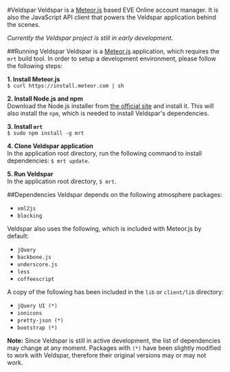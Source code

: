 #Veldspar
Veldspar is a [Meteor.js](http://meteor.com) based EVE Online account manager. It is also the JavaScript API client that powers the Veldspar application behind the scenes.

*Currently the Veldspar project is still in early development.*

##Running Veldspar
Veldspar is a [Meteor.js](http://meteor.com) application, which requires the `mrt` build tool. In order to setup a development environment, please follow the following steps:

**1. Install Meteor.js**  
`$ curl https://install.meteor.com | sh`

**2. Install Node.js and npm**  
Download the Node.js installer from [the official site](http://nodejs.org) and install it. This will also install the `npm`, which is needed to install Veldspar's dependencies.

**3. Install `mrt`**  
`$ sudo npm install -g mrt`

**4. Clone Veldspar application**  
In the application root directory, run the following command to install dependencies: `$ mrt update`.

**5. Run Veldspar**  
In the application root directory, `$ mrt`.

##Dependencies
Veldspar depends on the following atmosphere packages:

 - `xml2js`
 - `blocking`

Veldspar also uses the following, which is included with Meteor.js by default:

 - `jQuery`
 - `backbone.js`
 - `underscore.js`
 - `less`
 - `coffeescript`

A copy of the following has been included in the `lib` or `client/lib` directory:

 - `jQuery UI (*)`
 - `ionicons`
 - `pretty-json (*)`
 - `bootstrap (*)`

**Note:** Since Veldspar is still in active development, the list of dependencies may change at any moment. Packages with `(*)` have been slightly modified to work with Veldspar, therefore their original versions may or may not work.
